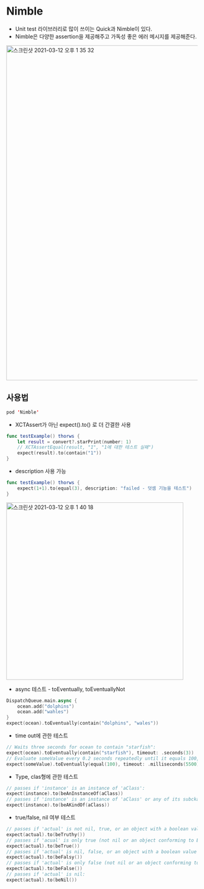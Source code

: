 # Nimble   
- Unit test 라이브러리로 많이 쓰이는 Quick과 Nimble이 있다.      
- Nimble은 다양한 assertion을 제공해주고 가독성 좋은 에러 메시지를 제공해준다.      
<img width="880" alt="스크린샷 2021-03-12 오후 1 35 32" src="https://user-images.githubusercontent.com/45002556/110892706-e5656700-8337-11eb-89ad-1dc9a8ee6931.png">

## 사용법
```swift
pod 'Nimble'
```

- XCTAssert가 아닌 expect().to() 로 더 간결한 사용
```swift
func testExample() thorws {
    let result = convert?.starPrint(number: 1)
    // XCTAssertEqual(result, "1", "1에 대한 테스트 실패")
    expect(result).to(contain("1"))
}
```    

- description 사용 가능
```swift
func testExample() thorws {
    expect(1+1).to(equal(3), description: "failed - 덧셈 기능을 테스트")
}
```
<img width="466" alt="스크린샷 2021-03-12 오후 1 40 18" src="https://user-images.githubusercontent.com/45002556/110893003-7fc5aa80-8338-11eb-8aae-553d830ce1eb.png">     

- async 테스트 - toEventually, toEventuallyNot      
```swift
DispatchQueue.main.async {
    ocean.add("dolphins")
    ocean.add("wahles")
}
expect(ocean).toEventually(contain("dolphins", "wales"))
```     

- time out에 관한 테스트
```swift
// Waits three seconds for ocean to contain "starfish":
expect(ocean).toEventually(contain("starfish"), timeout: .seconds(3))   
// Evaluate someValue every 0.2 seconds repeatedly until it equals 100, or fails if it timeouts after 5.5 seconds.
expect(someValue).toEventually(equal(100), timeout: .milliseconds(5500), pollInterval: .milliseconds(200))
```

- Type, clas형에 관한 테스트
```swift
// passes if 'instance' is an instance of 'aClass':
expect(instance).to(beAnInstanceOf(aClass))
// passes if 'instance' is an instance of 'aClass' or any of its subckasses:
expect(instance).to(beAKindOf(aClass))
```

- true/false, nil 여부 테스트    
```swift
// passes if 'actual' is not nil, true, or an object with a boolean value of true:
expect(actual).to(beTruthy())
// passes if 'acual' is only true (not nil or an object conforming to Boolean true):
expect(actual).to(beTrue())
// passes if 'actual' is nil, false, or an object with a boolean value of false:
expect(actual).to(beFalsy())
// passes if 'actual' is only false (not nil or an object conforming to Boolean false):
expect(actual).to(beFalse())
// passes if 'actual' is nil:
expect(actual).to(beNil())
```
